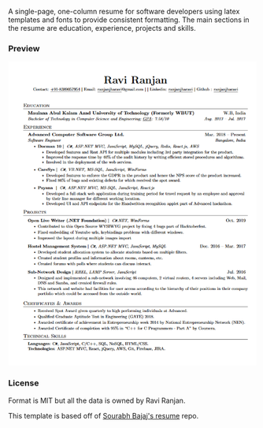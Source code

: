 A single-page, one-column resume for software developers using latex templates and fonts to provide consistent formatting. The main sections in the resume are education, experience, projects and skills.

### Preview

![Resume Screenshot](/resume_preview.png)

### License

Format is MIT but all the data is owned by Ravi Ranjan.

This template is based off of [Sourabh Bajaj's resume](https://github.com/sb2nov/resume) repo.
